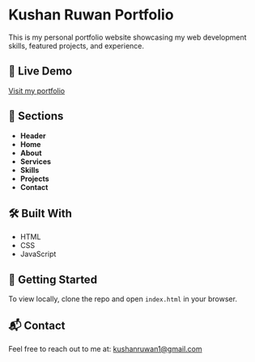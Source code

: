 # Kushan Ruwan Portfolio

This is my personal portfolio website showcasing my web development skills, featured projects, and experience.

## 🔗 Live Demo
[Visit my portfolio](https://kushanruwanpathirana.github.io/personal-portfolio-/)

## 📌 Sections
- **Header**
- **Home**
- **About**
- **Services**
- **Skills**
- **Projects**
- **Contact**

## 🛠️ Built With
- HTML
- CSS
- JavaScript

## 🚀 Getting Started
To view locally, clone the repo and open `index.html` in your browser.

## 📬 Contact
Feel free to reach out to me at: kushanruwan1@gmail.com
